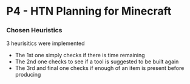 # P4 - HTN Planning for Minecraft

### Chosen Heuristics
3 heurisitics were implemented
 - The 1st one simply checks if there is time remaining
 - The 2nd one checks to see if a tool is suggested to be built again
 - The 3rd and final one checks if enough of an item is present before producing